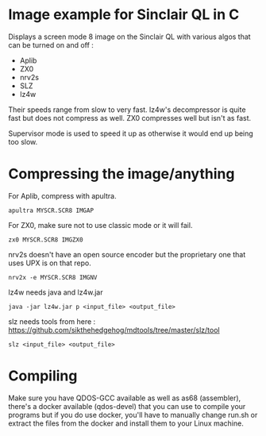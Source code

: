 Image example for Sinclair QL in C
==================================

Displays a screen mode 8 image on the Sinclair QL with 
various algos that can be turned on and off :
- Aplib
- ZX0
- nrv2s
- SLZ
- lz4w

Their speeds range from slow to very fast.
lz4w's decompressor is quite fast but does not compress as well.
ZX0 compresses well but isn't as fast.

Supervisor mode is used to speed it up as otherwise it would end up
being too slow.

# Compressing the image/anything

For Aplib, compress with apultra.
```
apultra MYSCR.SCR8 IMGAP
```

For ZX0, make sure not to use classic mode or it will fail.
```
zx0 MYSCR.SCR8 IMGZX0
```

nrv2s doesn't have an open source encoder but the proprietary one that
uses UPX is on that repo.
```
nrv2x -e MYSCR.SCR8 IMGNV
```

lz4w needs java and lz4w.jar
```
java -jar lz4w.jar p <input_file> <output_file>
```

slz needs tools from here : https://github.com/sikthehedgehog/mdtools/tree/master/slz/tool
```
slz <input_file> <output_file>
```

# Compiling

Make sure you have QDOS-GCC available as well as as68 (assembler),
there's a docker available (qdos-devel) that you can use to compile your programs 
but if you do use docker, you'll have to manually change run.sh or
extract the files from the docker and install them to your Linux machine.
